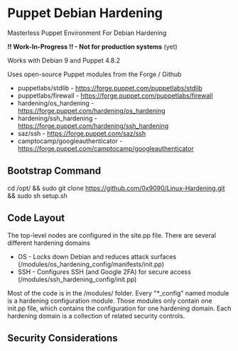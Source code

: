 # Puppet Debian Hardening
Masterless Puppet Environment For Debian Hardening

**!! Work-In-Progress !! - Not for production systems** (yet)

Works with Debian 9 and Puppet 4.8.2

Uses open-source Puppet modules from the Forge / Github

* puppetlabs/stdlib - https://forge.puppet.com/puppetlabs/stdlib
* puppetlabs/firewall - https://forge.puppet.com/puppetlabs/firewall
* hardening/os_hardening - https://forge.puppet.com/hardening/os_hardening
* hardening/ssh_hardening - https://forge.puppet.com/hardening/ssh_hardening
* saz/ssh - https://forge.puppet.com/saz/ssh
* camptocamp/googleauthenticator - https://forge.puppet.com/camptocamp/googleauthenticator

## Bootstrap Command
cd /opt/ && sudo git clone https://github.com/0x9090/Linux-Hardening.git && sudo sh setup.sh

## Code Layout
The top-level nodes are configured in the site.pp file. There are several different hardening domains

* OS - Locks down Debian and reduces attack surfaces (/modules/os_hardening_config/manifests/init.pp)
* SSH - Configures SSH (and Google 2FA) for secure access (/modules/ssh_hardening_config/init.pp)

Most of the code is in the /modules/ folder.
Every "*_config" named module is a hardening configuration module. Those modules only contain one init.pp file, which
contains the configuration for one hardening domain. Each hardening domain is a collection of related security 
controls.

## Security Considerations
